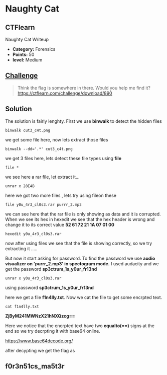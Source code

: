 # Naughty Cat 
## CTFlearn
Naughty Cat Writeup

* **Category:** Forensics
* **Points:** 50
* **level:** Medium

## [Challenge](https://ctflearn.com/challenge/890)

> Think the flag is somewhere in there. Would you help me find it?\
> https://ctflearn.com/challenge/download/890

## Solution

The solution is fairly lenghty.
First we use **binwalk** to detect the hidden files 

```
binwalk cut3_c4t.png
```

we get some file here, now lets extract those files

```
binwalk --dd='.*' cut3_c4t.png
```

we get 3 files here, lets detect these file types using **file**

```
file *
```
we see here a rar file, let extract it...

```
unrar x 28E4B
```

here we got two more files , lets try using fileon these
```
file y0u_4r3_cl0s3.rar purrr_2.mp3
```

we can see here that the rar file is only showing as data and it is corrupted. When we see its hex in hexedit we see that the hex header is wrong 
and change it to its correct value **52 61 72 21 1A 07 01 00**
```
hexedit y0u_4r3_cl0s3.rar
```
now after using files we see that the file is showing correctly, so we try extracting it ..... 

But now it start asking for password.
To find the password we use **audio visualizer on 'purrr_2.mp3' in spectogram mode.** I used audacity and we get the password **sp3ctrum_1s_y0ur_fr13nd**

```
unrar x y0u_4r3_cl0s3.rar 
```
using password **sp3ctrum_1s_y0ur_fr13nd**

here we get a file **f1n4lly.txt**. Now we cat the file to get some encrpted text.
```
cat f1n4lly.txt
```
**ZjByM241MWNzX21hNXQzcg==**

Here we notice that the encrpted text have two **equalto(==)** signs at the end so we try decrpting it with base64 online.

https://www.base64decode.org/ 

after decypting we get the flag as
## f0r3n51cs_ma5t3r
